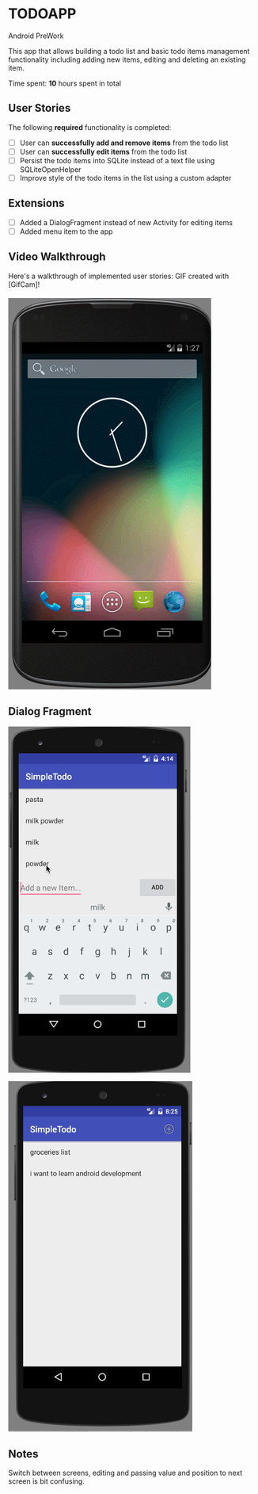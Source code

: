 # TODOAPP

Android PreWork

This app that allows building a todo list and basic todo items management functionality including adding new items, editing and deleting an existing item.

Time spent: **10** hours spent in total

## User Stories

The following **required** functionality is completed:

* [ ] User can **successfully add and remove items** from the todo list
* [ ] User can **successfully edit items** from the todo list
* [ ] Persist the todo items into SQLite instead of a text file using SQLiteOpenHelper
* [ ] Improve style of the todo items in the list using a custom adapter

## Extensions 

* [ ] Added a DialogFragment instead of new Activity for editing items
* [ ] Added menu item to the app

## Video Walkthrough 

Here's a walkthrough of implemented user stories:
GIF created with [GifCam]!


![Sample](EditScreenGif.gif)
## Dialog Fragment

![Sample](TODOAPPGif.gif)

![sample](MainDialogGif.gif)

## Notes

 Switch between screens, editing and passing value and position to next screen is bit confusing.
